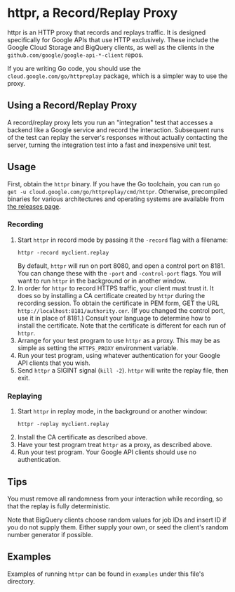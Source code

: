 # httpr, a Record/Replay Proxy

httpr is an HTTP proxy that records and replays traffic. It is designed
specifically for Google APIs that use HTTP exclusively. These include the Google
Cloud Storage and BigQuery clients, as well as the clients in the
`github.com/google/google-api-*-client` repos.

If you are writing Go code, you should use the `cloud.google.com/go/httpreplay` package, which
is a simpler way to use the proxy.

## Using a Record/Replay Proxy

A record/replay proxy lets you run an "integration" test that accesses a
backend like a Google service and record the interaction. Subsequent runs of the
test can replay the server's responses without actually contacting the server,
turning the integration test into a fast and inexpensive unit test.

## Usage

First, obtain the `httpr` binary. If you have the Go toolchain, you can run `go
get -u cloud.google.com/go/httpreplay/cmd/httpr`. Otherwise, precompiled
binaries for various architectures and operating systems are available from [the
releases page](https://github.com/googleapis/google-cloud-go/releases).

### Recording

1. Start `httpr` in record mode by passing it the `-record` flag with a filename:
   ```
   httpr -record myclient.replay
   ```
   By default, `httpr` will run on port 8080, and open a control port on 8181.
   You can change these with the `-port` and `-control-port` flags.
   You will want to run `httpr` in the background or in another window.
1. In order for `httpr` to record HTTPS traffic, your client must trust it. It
   does so by installing a CA certificate created by `httpr` during the
   recording session. To obtain the certificate in PEM form, GET the URL
   `http://localhost:8181/authority.cer`. (If you changed the control port, use
   it in place of 8181.)  Consult your language to determine
   how to install the certificate. Note that the certificate is different for each run
   of `httpr`.
1. Arrange for your test program to use `httpr` as a proxy. This may be as
   simple as setting the `HTTPS_PROXY` environment variable.
1. Run your test program, using whatever authentication for your Google API
   clients that you wish.
1. Send `httpr` a SIGINT signal (`kill -2`). `httpr` will write
   the replay file, then exit.

### Replaying

1. Start `httpr` in replay mode, in the background or another window:
   ```
   httpr -replay myclient.replay
   ```
1. Install the CA certificate as described above.
1. Have your test program treat `httpr` as a proxy, as described above.
1. Run your test program. Your Google API clients should use no authentication.

## Tips

You must remove all randomness from your interaction while recording,
so that the replay is fully deterministic.

Note that BigQuery clients choose random values for job IDs and insert ID if you
do not supply them. Either supply your own, or seed the client's random number
generator if possible.

## Examples

Examples of running `httpr` can be found in `examples` under this file's directory.


